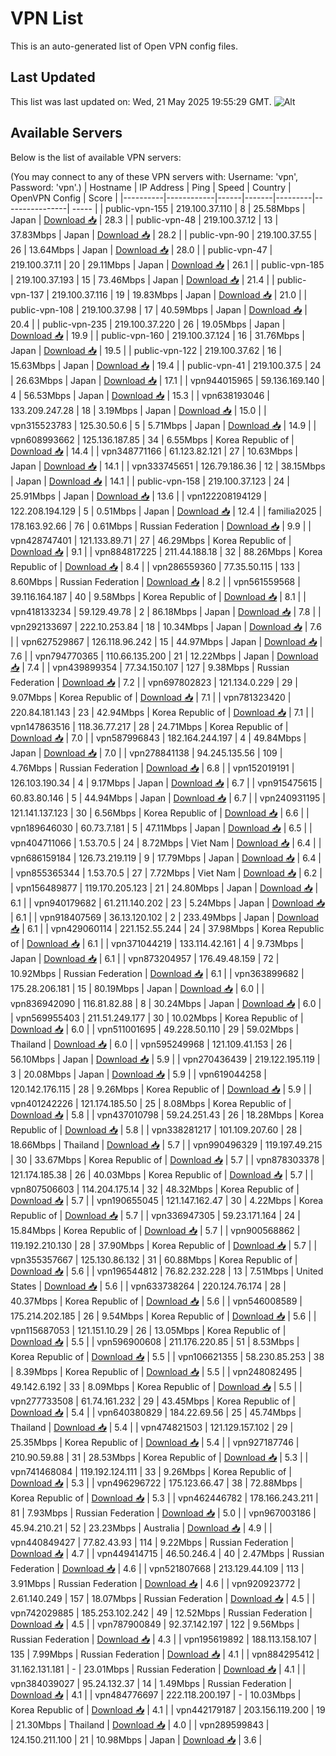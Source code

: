 # VPN List

This is an auto-generated list of Open VPN config files.

## Last Updated

This list was last updated on: Wed, 21 May 2025 19:55:29 GMT.
![Alt](https://repobeats.axiom.co/api/embed/186b98318ef1479477931607c1ad7d823f12451f.svg "Repobeats analytics image")

## Available Servers

Below is the list of available VPN servers:

(You may connect to any of these VPN servers with: Username: 'vpn', Password: 'vpn'.)
| Hostname | IP Address | Ping | Speed | Country | OpenVPN Config | Score |
|----------|------------|------|-------|---------|----------------| ----- |
| public-vpn-155 | 219.100.37.110 | 8 | 25.58Mbps | Japan | [Download 📥](./configs/server_0_JP.ovpn) | 28.3 |
| public-vpn-48 | 219.100.37.12 | 13 | 37.83Mbps | Japan | [Download 📥](./configs/server_1_JP.ovpn) | 28.2 |
| public-vpn-90 | 219.100.37.55 | 26 | 13.64Mbps | Japan | [Download 📥](./configs/server_2_JP.ovpn) | 28.0 |
| public-vpn-47 | 219.100.37.11 | 20 | 29.11Mbps | Japan | [Download 📥](./configs/server_3_JP.ovpn) | 26.1 |
| public-vpn-185 | 219.100.37.193 | 15 | 73.46Mbps | Japan | [Download 📥](./configs/server_4_JP.ovpn) | 21.4 |
| public-vpn-137 | 219.100.37.116 | 19 | 19.83Mbps | Japan | [Download 📥](./configs/server_5_JP.ovpn) | 21.0 |
| public-vpn-108 | 219.100.37.98 | 17 | 40.59Mbps | Japan | [Download 📥](./configs/server_6_JP.ovpn) | 20.4 |
| public-vpn-235 | 219.100.37.220 | 26 | 19.05Mbps | Japan | [Download 📥](./configs/server_7_JP.ovpn) | 19.9 |
| public-vpn-160 | 219.100.37.124 | 16 | 31.76Mbps | Japan | [Download 📥](./configs/server_8_JP.ovpn) | 19.5 |
| public-vpn-122 | 219.100.37.62 | 16 | 15.63Mbps | Japan | [Download 📥](./configs/server_9_JP.ovpn) | 19.4 |
| public-vpn-41 | 219.100.37.5 | 24 | 26.63Mbps | Japan | [Download 📥](./configs/server_10_JP.ovpn) | 17.1 |
| vpn944015965 | 59.136.169.140 | 4 | 56.53Mbps | Japan | [Download 📥](./configs/server_11_JP.ovpn) | 15.3 |
| vpn638193046 | 133.209.247.28 | 18 | 3.19Mbps | Japan | [Download 📥](./configs/server_12_JP.ovpn) | 15.0 |
| vpn315523783 | 125.30.50.6 | 5 | 5.71Mbps | Japan | [Download 📥](./configs/server_13_JP.ovpn) | 14.9 |
| vpn608993662 | 125.136.187.85 | 34 | 6.55Mbps | Korea Republic of | [Download 📥](./configs/server_14_KR.ovpn) | 14.4 |
| vpn348771166 | 61.123.82.121 | 27 | 10.63Mbps | Japan | [Download 📥](./configs/server_15_JP.ovpn) | 14.1 |
| vpn333745651 | 126.79.186.36 | 12 | 38.15Mbps | Japan | [Download 📥](./configs/server_16_JP.ovpn) | 14.1 |
| public-vpn-158 | 219.100.37.123 | 24 | 25.91Mbps | Japan | [Download 📥](./configs/server_17_JP.ovpn) | 13.6 |
| vpn122208194129 | 122.208.194.129 | 5 | 0.51Mbps | Japan | [Download 📥](./configs/server_18_JP.ovpn) | 12.4 |
| familia2025 | 178.163.92.66 | 76 | 0.61Mbps | Russian Federation | [Download 📥](./configs/server_19_RU.ovpn) | 9.9 |
| vpn428747401 | 121.133.89.71 | 27 | 46.29Mbps | Korea Republic of | [Download 📥](./configs/server_20_KR.ovpn) | 9.1 |
| vpn884817225 | 211.44.188.18 | 32 | 88.26Mbps | Korea Republic of | [Download 📥](./configs/server_21_KR.ovpn) | 8.4 |
| vpn286559360 | 77.35.50.115 | 133 | 8.60Mbps | Russian Federation | [Download 📥](./configs/server_22_RU.ovpn) | 8.2 |
| vpn561559568 | 39.116.164.187 | 40 | 9.58Mbps | Korea Republic of | [Download 📥](./configs/server_23_KR.ovpn) | 8.1 |
| vpn418133234 | 59.129.49.78 | 2 | 86.18Mbps | Japan | [Download 📥](./configs/server_24_JP.ovpn) | 7.8 |
| vpn292133697 | 222.10.253.84 | 18 | 10.34Mbps | Japan | [Download 📥](./configs/server_25_JP.ovpn) | 7.6 |
| vpn627529867 | 126.118.96.242 | 15 | 44.97Mbps | Japan | [Download 📥](./configs/server_26_JP.ovpn) | 7.6 |
| vpn794770365 | 110.66.135.200 | 21 | 12.22Mbps | Japan | [Download 📥](./configs/server_27_JP.ovpn) | 7.4 |
| vpn439899354 | 77.34.150.107 | 127 | 9.38Mbps | Russian Federation | [Download 📥](./configs/server_28_RU.ovpn) | 7.2 |
| vpn697802823 | 121.134.0.229 | 29 | 9.07Mbps | Korea Republic of | [Download 📥](./configs/server_29_KR.ovpn) | 7.1 |
| vpn781323420 | 220.84.181.143 | 23 | 42.94Mbps | Korea Republic of | [Download 📥](./configs/server_30_KR.ovpn) | 7.1 |
| vpn147863516 | 118.36.77.217 | 28 | 24.71Mbps | Korea Republic of | [Download 📥](./configs/server_31_KR.ovpn) | 7.0 |
| vpn587996843 | 182.164.244.197 | 4 | 49.84Mbps | Japan | [Download 📥](./configs/server_32_JP.ovpn) | 7.0 |
| vpn278841138 | 94.245.135.56 | 109 | 4.76Mbps | Russian Federation | [Download 📥](./configs/server_33_RU.ovpn) | 6.8 |
| vpn152019191 | 126.103.190.34 | 4 | 9.17Mbps | Japan | [Download 📥](./configs/server_34_JP.ovpn) | 6.7 |
| vpn915475615 | 60.83.80.146 | 5 | 44.94Mbps | Japan | [Download 📥](./configs/server_35_JP.ovpn) | 6.7 |
| vpn240931195 | 121.141.137.123 | 30 | 6.56Mbps | Korea Republic of | [Download 📥](./configs/server_36_KR.ovpn) | 6.6 |
| vpn189646030 | 60.73.7.181 | 5 | 47.11Mbps | Japan | [Download 📥](./configs/server_37_JP.ovpn) | 6.5 |
| vpn404711066 | 1.53.70.5 | 24 | 8.72Mbps | Viet Nam | [Download 📥](./configs/server_38_VN.ovpn) | 6.4 |
| vpn686159184 | 126.73.219.119 | 9 | 17.79Mbps | Japan | [Download 📥](./configs/server_39_JP.ovpn) | 6.4 |
| vpn855365344 | 1.53.70.5 | 27 | 7.72Mbps | Viet Nam | [Download 📥](./configs/server_40_VN.ovpn) | 6.2 |
| vpn156489877 | 119.170.205.123 | 21 | 24.80Mbps | Japan | [Download 📥](./configs/server_41_JP.ovpn) | 6.1 |
| vpn940179682 | 61.211.140.202 | 23 | 5.24Mbps | Japan | [Download 📥](./configs/server_42_JP.ovpn) | 6.1 |
| vpn918407569 | 36.13.120.102 | 2 | 233.49Mbps | Japan | [Download 📥](./configs/server_43_JP.ovpn) | 6.1 |
| vpn429060114 | 221.152.55.244 | 24 | 37.98Mbps | Korea Republic of | [Download 📥](./configs/server_44_KR.ovpn) | 6.1 |
| vpn371044219 | 133.114.42.161 | 4 | 9.73Mbps | Japan | [Download 📥](./configs/server_45_JP.ovpn) | 6.1 |
| vpn873204957 | 176.49.48.159 | 72 | 10.92Mbps | Russian Federation | [Download 📥](./configs/server_46_RU.ovpn) | 6.1 |
| vpn363899682 | 175.28.206.181 | 15 | 80.19Mbps | Japan | [Download 📥](./configs/server_47_JP.ovpn) | 6.0 |
| vpn836942090 | 116.81.82.88 | 8 | 30.24Mbps | Japan | [Download 📥](./configs/server_48_JP.ovpn) | 6.0 |
| vpn569955403 | 211.51.249.177 | 30 | 10.02Mbps | Korea Republic of | [Download 📥](./configs/server_49_KR.ovpn) | 6.0 |
| vpn511001695 | 49.228.50.110 | 29 | 59.02Mbps | Thailand | [Download 📥](./configs/server_50_TH.ovpn) | 6.0 |
| vpn595249968 | 121.109.41.153 | 26 | 56.10Mbps | Japan | [Download 📥](./configs/server_51_JP.ovpn) | 5.9 |
| vpn270436439 | 219.122.195.119 | 3 | 20.08Mbps | Japan | [Download 📥](./configs/server_52_JP.ovpn) | 5.9 |
| vpn619044258 | 120.142.176.115 | 28 | 9.26Mbps | Korea Republic of | [Download 📥](./configs/server_53_KR.ovpn) | 5.9 |
| vpn401242226 | 121.174.185.50 | 25 | 8.08Mbps | Korea Republic of | [Download 📥](./configs/server_54_KR.ovpn) | 5.8 |
| vpn437010798 | 59.24.251.43 | 26 | 18.28Mbps | Korea Republic of | [Download 📥](./configs/server_55_KR.ovpn) | 5.8 |
| vpn338281217 | 101.109.207.60 | 28 | 18.66Mbps | Thailand | [Download 📥](./configs/server_56_TH.ovpn) | 5.7 |
| vpn990496329 | 119.197.49.215 | 30 | 33.67Mbps | Korea Republic of | [Download 📥](./configs/server_57_KR.ovpn) | 5.7 |
| vpn878303378 | 121.174.185.38 | 26 | 40.03Mbps | Korea Republic of | [Download 📥](./configs/server_58_KR.ovpn) | 5.7 |
| vpn807506603 | 114.204.175.14 | 32 | 48.32Mbps | Korea Republic of | [Download 📥](./configs/server_59_KR.ovpn) | 5.7 |
| vpn190655045 | 121.147.162.47 | 30 | 4.22Mbps | Korea Republic of | [Download 📥](./configs/server_60_KR.ovpn) | 5.7 |
| vpn336947305 | 59.23.171.164 | 24 | 15.84Mbps | Korea Republic of | [Download 📥](./configs/server_61_KR.ovpn) | 5.7 |
| vpn900568862 | 119.192.210.130 | 28 | 37.90Mbps | Korea Republic of | [Download 📥](./configs/server_62_KR.ovpn) | 5.7 |
| vpn355357667 | 125.130.86.132 | 31 | 60.88Mbps | Korea Republic of | [Download 📥](./configs/server_63_KR.ovpn) | 5.6 |
| vpn196544812 | 76.82.232.228 | 13 | 7.51Mbps | United States | [Download 📥](./configs/server_64_US.ovpn) | 5.6 |
| vpn633738264 | 220.124.76.174 | 28 | 40.37Mbps | Korea Republic of | [Download 📥](./configs/server_65_KR.ovpn) | 5.6 |
| vpn546008589 | 175.214.202.185 | 26 | 9.54Mbps | Korea Republic of | [Download 📥](./configs/server_66_KR.ovpn) | 5.6 |
| vpn115687053 | 121.151.10.29 | 26 | 13.05Mbps | Korea Republic of | [Download 📥](./configs/server_67_KR.ovpn) | 5.5 |
| vpn596900608 | 211.176.220.85 | 51 | 8.53Mbps | Korea Republic of | [Download 📥](./configs/server_68_KR.ovpn) | 5.5 |
| vpn106621355 | 58.230.85.253 | 38 | 8.39Mbps | Korea Republic of | [Download 📥](./configs/server_69_KR.ovpn) | 5.5 |
| vpn248082495 | 49.142.6.192 | 33 | 8.09Mbps | Korea Republic of | [Download 📥](./configs/server_70_KR.ovpn) | 5.5 |
| vpn277733508 | 61.74.161.232 | 29 | 43.45Mbps | Korea Republic of | [Download 📥](./configs/server_71_KR.ovpn) | 5.4 |
| vpn640380829 | 184.22.69.56 | 25 | 45.74Mbps | Thailand | [Download 📥](./configs/server_72_TH.ovpn) | 5.4 |
| vpn474821503 | 121.129.157.102 | 29 | 25.35Mbps | Korea Republic of | [Download 📥](./configs/server_73_KR.ovpn) | 5.4 |
| vpn927187746 | 210.90.59.88 | 31 | 28.53Mbps | Korea Republic of | [Download 📥](./configs/server_74_KR.ovpn) | 5.3 |
| vpn741468084 | 119.192.124.111 | 33 | 9.26Mbps | Korea Republic of | [Download 📥](./configs/server_75_KR.ovpn) | 5.3 |
| vpn496296722 | 175.123.66.47 | 38 | 72.88Mbps | Korea Republic of | [Download 📥](./configs/server_76_KR.ovpn) | 5.3 |
| vpn462446782 | 178.166.243.211 | 81 | 7.93Mbps | Russian Federation | [Download 📥](./configs/server_77_RU.ovpn) | 5.0 |
| vpn967003186 | 45.94.210.21 | 52 | 23.23Mbps | Australia | [Download 📥](./configs/server_78_AU.ovpn) | 4.9 |
| vpn440849427 | 77.82.43.93 | 114 | 9.22Mbps | Russian Federation | [Download 📥](./configs/server_79_RU.ovpn) | 4.7 |
| vpn449414715 | 46.50.246.4 | 40 | 2.47Mbps | Russian Federation | [Download 📥](./configs/server_80_RU.ovpn) | 4.6 |
| vpn521807668 | 213.129.44.109 | 113 | 3.91Mbps | Russian Federation | [Download 📥](./configs/server_81_RU.ovpn) | 4.6 |
| vpn920923772 | 2.61.140.249 | 157 | 18.07Mbps | Russian Federation | [Download 📥](./configs/server_82_RU.ovpn) | 4.5 |
| vpn742029885 | 185.253.102.242 | 49 | 12.52Mbps | Russian Federation | [Download 📥](./configs/server_83_RU.ovpn) | 4.5 |
| vpn787900849 | 92.37.142.197 | 122 | 9.56Mbps | Russian Federation | [Download 📥](./configs/server_84_RU.ovpn) | 4.3 |
| vpn195619892 | 188.113.158.107 | 135 | 7.99Mbps | Russian Federation | [Download 📥](./configs/server_85_RU.ovpn) | 4.1 |
| vpn884295412 | 31.162.131.181 | - | 23.01Mbps | Russian Federation | [Download 📥](./configs/server_86_RU.ovpn) | 4.1 |
| vpn384039027 | 95.24.132.37 | 14 | 1.49Mbps | Russian Federation | [Download 📥](./configs/server_87_RU.ovpn) | 4.1 |
| vpn484776697 | 222.118.200.197 | - | 10.03Mbps | Korea Republic of | [Download 📥](./configs/server_88_KR.ovpn) | 4.1 |
| vpn442179187 | 203.156.119.200 | 19 | 21.30Mbps | Thailand | [Download 📥](./configs/server_89_TH.ovpn) | 4.0 |
| vpn289599843 | 124.150.211.100 | 21 | 10.98Mbps | Japan | [Download 📥](./configs/server_90_JP.ovpn) | 3.6 |
